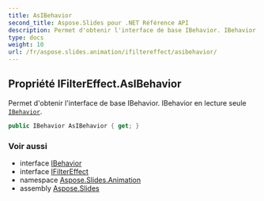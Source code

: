```yaml
---
title: AsIBehavior
second_title: Aspose.Slides pour .NET Référence API
description: Permet d'obtenir l'interface de base IBehavior. IBehavior en lecture seule aspose.slides.animation/ibehavior.
type: docs
weight: 10
url: /fr/aspose.slides.animation/ifiltereffect/asibehavior/
---
```


## Propriété IFilterEffect.AsIBehavior

Permet d'obtenir l'interface de base IBehavior. IBehavior en lecture seule [`IBehavior`](../../ibehavior).

```csharp
public IBehavior AsIBehavior { get; }
```

### Voir aussi

* interface [IBehavior](../../ibehavior)
* interface [IFilterEffect](../../ifiltereffect)
* namespace [Aspose.Slides.Animation](../../ifiltereffect)
* assembly [Aspose.Slides](../../../)

<!-- DO NOT EDIT: généré par xmldocmd pour Aspose.Slides.dll -->